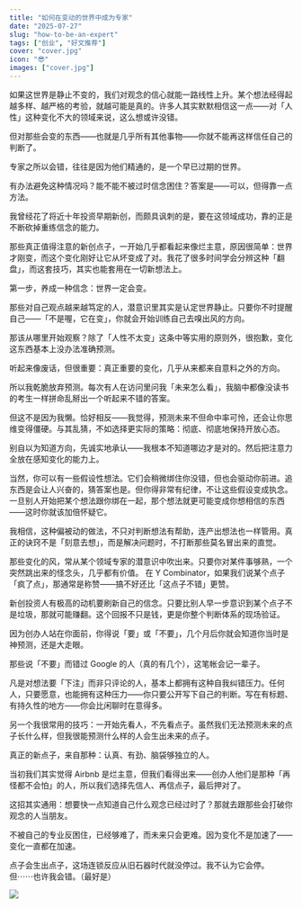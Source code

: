 ```yaml
---
title: "如何在变动的世界中成为专家"
date: "2025-07-27"
slug: "how-to-be-an-expert"
tags: ["创业", "好文推荐"]
cover: "cover.jpg"
icon: "😎"
images: ["cover.jpg"]
---
```

如果这世界是静止不变的，我们对观念的信心就能一路线性上升。某个想法经得起越多样、越严格的考验，就越可能是真的。许多人其实默默相信这一点——对「人性」这种变化不大的领域来说，这么想或许没错。



但对那些会变的东西——也就是几乎所有其他事物——你就不能再这样信任自己的判断了。



专家之所以会错，往往是因为他们精通的，是一个早已过期的世界。



有办法避免这种情况吗？能不能不被过时信念困住？答案是——可以，但得靠一点方法。



我曾经花了将近十年投资早期新创，而颇具讽刺的是，要在这领域成功，靠的正是不断砍掉重练信念的能力。



那些真正值得注意的新创点子，一开始几乎都看起来像烂主意，原因很简单：世界才刚变，而这个变化刚好让它从坏变成了对。我花了很多时间学会分辨这种「翻盘」，而这套技巧，其实也能套用在一切新想法上。



第一步，养成一种信念：世界一定会变。



那些对自己观点越来越笃定的人，潜意识里其实是认定世界静止。只要你不时提醒自己——「不是喔，它在变」，你就会开始训练自己去嗅出风的方向。



那该从哪里开始观察？除了「人性不太变」这条中等实用的原则外，很抱歉，变化这东西基本上没办法准确预测。



听起来像废话，但很重要：真正重要的变化，几乎从来都来自意料之外的方向。



所以我乾脆放弃预测。每次有人在访问里问我「未来怎么看」，我脑中都像没读书的考生一样拼命乱掰出一个听起来不错的答案。



但这不是因为我懒。恰好相反——我觉得，预测未来不但命中率可怜，还会让你思维变得僵硬。与其乱猜，不如选择更实际的策略：彻底、彻底地保持开放心态。



别自以为知道方向，先诚实地承认——我根本不知道哪边才是对的。然后把注意力全放在感知变化的能力上。



当然，你可以有一些假设性想法。它们会稍微绑住你没错，但也会驱动你前进。追东西是会让人兴奋的，猜答案也是。但你得非常有纪律，不让这些假设变成执念。
一旦别人开始把某个想法跟你绑在一起，那个想法就更可能变成你想相信的东西——这时你就该加倍怀疑它。



我相信，这种偏被动的做法，不只对判断想法有帮助，连产出想法也一样管用。真正的诀窍不是「刻意去想」，而是解决问题时，不打断那些莫名冒出来的直觉。



那些变化的风，常从某个领域专家的潜意识中吹出来。只要你对某件事够熟，一个突然跳出来的怪念头，几乎都有价值。
在 Y Combinator，如果我们说某个点子「疯了点」，那通常是称赞——搞不好还比「这点子不错」更赞。



新创投资人有极高的动机要刷新自己的信念。只要比别人早一步意识到某个点子不是垃圾，那就可能赚翻。这个回报不只是钱，更是你整个判断体系的现场验证。



因为创办人站在你面前，你得说「要」或「不要」，几个月后你就会知道你当时是神预测，还是大走眼。



那些说「不要」而错过 Google 的人（真的有几个），这笔帐会记一辈子。



凡是对想法要「下注」而非只评论的人，基本上都拥有这种自我纠错压力。任何人，只要愿意，也能拥有这种压力——你只要公开写下自己的判断。写在有标题、有持久性的地方——你会比闲聊时在意得多。



另一个我很常用的技巧：一开始先看人，不先看点子。虽然我们无法预测未来的点子长什么样，但我很能预测什么样的人会生出未来的点子。



真正的新点子，来自那种：认真、有劲、脑袋够独立的人。



当初我们其实觉得 Airbnb 是烂主意，但我们看得出来——创办人他们是那种「再怪都不会怕」的人，所以我们选择先信人、再信点子，最后押对了。



这招其实通用：想要快一点知道自己什么观念已经过时了？那就去跟那些会打破你观念的人当朋友。



不被自己的专业反困住，已经够难了，而未来只会更难。因为变化不是加速了——变化一直都在加速。



点子会生出点子，这场连锁反应从旧石器时代就没停过。我不认为它会停。
但⋯⋯也许我会错。（最好是）




![](https://prod-files-secure.s3.us-west-2.amazonaws.com/112d0858-5090-4d34-a606-b75eb8d65fd2/46476355-9cf3-4e99-9b7a-3531bc426380/1000202064.png?X-Amz-Algorithm=AWS4-HMAC-SHA256&X-Amz-Content-Sha256=UNSIGNED-PAYLOAD&X-Amz-Credential=ASIAZI2LB4667W27ZBJN%2F20250925%2Fus-west-2%2Fs3%2Faws4_request&X-Amz-Date=20250925T071343Z&X-Amz-Expires=3600&X-Amz-Security-Token=IQoJb3JpZ2luX2VjEOX%2F%2F%2F%2F%2F%2F%2F%2F%2F%2FwEaCXVzLXdlc3QtMiJHMEUCIG4F6vA875nHC9DhCmVXvO3k8XV1GDSBrbtpNatIk22GAiEAuVcZe5KApEqQA5UT32Ynz7KRczc8PSFXAF91Jr7vQPwq%2FwMIbhAAGgw2Mzc0MjMxODM4MDUiDNYiew2kaBaioCjgKCrcAxEXUl9eN1bfKOqlmc8dCWiUizfX6c9vJdJ9DbKaNrfO2Bdr5OWPcK3KlBeUIjAOqVANfUj53QrDuBtMTofv7ON8Ii16EWeRBLw6ZZwzmkr6VTYl2HoqXxp519aEkdvxUFJBuXXMpO6ltnFO7oBXR%2BGPoMMxKKgH08ktpurQVj31BszKTojREg3BOPgF7lAdwedv0BHdh321EpwSgbzgQkHotO3LUmbw6Enr71RnQqIzNcaygP8iRh4BfQ5notZTaI9%2BadSNbNbDsfxgFUOu5DAcxpz1tn1QCFRzJKkhBklRNDrZgRFiSuhWSGze7L1yBvkKj8ZeYOG2mOsEBMIs3yVccVfiXkMH2vLQMzmusvCoTczReGSh%2F75%2F94SI9Jg2njBOSYuCveqF0Do%2Bx1i2Rjby7lghCEwFM%2F5XbxZe%2FPZrC5hvH7sxGQydWjKSYrrqmW6aNdSnKRhdBF9bKffKHHqzmikb5BgDBN2%2BDhbi9oosedPNvZpgObqNyGHvLeWGXrfGyHK8RNF2YlRnJLig8SulcQtBNR41%2FyBE4poylyamZb6y0DzMJiEP9vwT7Jf3fEkvVHHeqDUZejywM0zhq%2BWU2aJgHp%2BoqQnNZHD7lBukLuoiqoopo5E9A5W2MIiN08YGOqUBz4THW6ZqTKaRscfZK3bzJFYuNdMdhCb64DwrdlADgJWvnNdd01BGNvtzKv0LRBbCfYJshHVAiAQemcXam4Ccnz%2FKbysoXRnvWCR6Ps5oH%2BBv9XXwemYN3Wpqc5ORefQvjYuymgVRpH%2F9A50evAmSMI%2Fdts7zR04CAbDyjZ47YR%2BXOT6nH8NzGZcBM%2FAef3RAMB1u6VsObZDL%2F9vaGISE%2FDuLtnzB&X-Amz-Signature=c4c44833ee31c776d5862dccb734e1f62efb4ae477b28b9b03a2fce2742a753b&X-Amz-SignedHeaders=host&x-amz-checksum-mode=ENABLED&x-id=GetObject)

